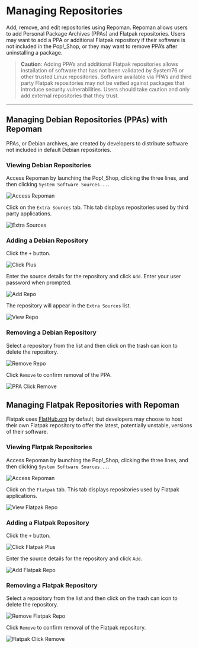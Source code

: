 # Managing Repositories

Add, remove, and edit repositories using Repoman. Repoman allows users to add Personal Package Archives (PPAs) and Flatpak repositories. Users may want to add a PPA or additional Flatpak repository if their software is not included in the Pop!\_Shop, or they may want to remove PPA’s after uninstalling a package.

>**Caution**: Adding PPA’s and additional Flatpak repositories allows installation of software that has not been validated by System76 or other trusted Linux repositories. Software available via PPA’s and third party Flatpak repositories may not be vetted against packages that introduce security vulnerabilities. Users should take caution and only add external repositories that they trust.
---

## Managing Debian Repositories (PPAs) with Repoman

PPAs, or Debian archives, are created by developers to distribute software not included in default Debian repositories.

### Viewing Debian Repositories

Access Repoman by launching the Pop!\_Shop, clicking the three lines, and then clicking `System Software Sources...`.

![Access Repoman](/images/manage-repos/access-repoman.png)

Click on the `Extra Sources` tab. This tab displays repositories used by third party applications.

![Extra Sources](/images/manage-repos/extra-sources.png)

### Adding a Debian Repository

Click the `+` button.

![Click Plus](/images/manage-repos/click-plus.png)

Enter the source details for the repository and click `Add`. Enter your user password when prompted.

![Add Repo](/images/manage-repos/add-repo.png)

The repository will appear in the `Extra Sources` list.

![View Repo](/images/manage-repos/view-repo.png)

### Removing a Debian Repository

Select a repository from the list and then click on the trash can icon to delete the repository.

![Remove Repo](/images/manage-repos/remove-repo.png)

Click `Remove` to confirm removal of the PPA.

![PPA Click Remove](/images/manage-repos/ppa-click-remove.png)

## Managing Flatpak Repositories with Repoman

Flatpak uses [FlatHub.org](https://flathub.org/home) by default, but developers may choose to host their own Flatpak repository to offer the latest, potentially unstable, versions of their software.

### Viewing Flatpak Repositories

Access Repoman by launching the Pop!\_Shop, clicking the three lines, and then clicking `System Software Sources...`.

![Access Repoman](/images/manage-repos/access-repoman.png)

Click on the `Flatpak` tab. This tab displays repositories used by Flatpak applications.

![View Flatpak Repo](/images/manage-repos/view-flatpak-repo.png)

### Adding a Flatpak Repository

Click the `+` button.

![Click Flatpak Plus](/images/manage-repos/click-flatpak-plus.png)

Enter the source details for the repository and click `Add`.

![Add Flatpak Repo](/images/manage-repos/add-flatpak-repo.png)

### Removing a Flatpak Repository

Select a repository from the list and then click on the trash can icon to delete the repository.

![Remove Flatpak Repo](/images/manage-repos/remove-flatpak-repo.png)

Click `Remove` to confirm removal of the Flatpak repository.

![Flatpak Click Remove](/images/manage-repos/flatpak-click-remove.png)

